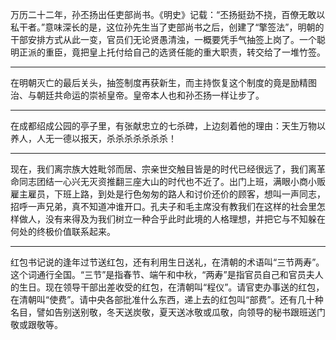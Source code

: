 万历二十二年，孙丕扬出任吏部尚书。《明史》记载：“丕扬挺劲不挠，百僚无敢以私干者。”意味深长的是，这位孙先生当了吏部尚书之后，创建了“擎签法”，明朝的干部安排方式从此一变，官员们无论贤愚清浊，一概要凭手气抽签上岗了。一个聪明正派的重臣，竟把皇上托付给自己的选贤任能的重大职责，转交给了一堆竹签。
___
在明朝灭亡的最后关头，抽签制度再获新生，而主持恢复这个制度的竟是励精图治、与朝廷共命运的崇祯皇帝。皇帝本人也和孙丕扬一样让步了。
___
在成都绍成公园的亭子里，有张献忠立的七杀碑，上边刻着他的理由：天生万物以养人，人无一德以报天，杀杀杀杀杀杀杀！
___
现在，我们离宗族大姓毗邻而居、宗亲世交触目皆是的时代已经很远了，我们离革命同志团结一心兴无灭资推翻三座大山的时代也不近了。出门上班，满眼小商小贩雇主雇员，下班上路，到处是行色匆匆的路人和讨价还价的顾客，想叫一声同志，招呼一声兄弟，真不知道冲谁开口。孔夫子和毛主席没有教我们在这样的社会里怎样做人，没有来得及为我们树立一种合乎此时此境的人格理想，并把它与不知躲在何处的终极价值联系起来。
___
红包书记说的逢年过节送红包，还有利用生日送礼，在清朝的术语叫“三节两寿”。这个词通行全国。“三节”是指春节、端午和中秋，“两寿”是指官员自己和官员夫人的生日。现在领导干部出差收受的红包，在清朝叫“程仪”。请官吏办事送的红包，在清朝叫“使费”。请中央各部批准什么东西，递上去的红包叫“部费”。还有几十种名目，譬如告别送别敬，冬天送炭敬，夏天送冰敬或瓜敬，向领导的秘书跟班送门敬或跟敬等。
